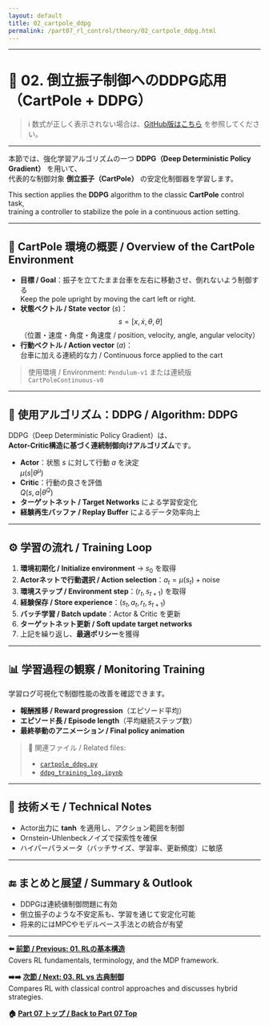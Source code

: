 ```yaml
---
layout: default
title: 02_cartpole_ddpg
permalink: /part07_rl_control/theory/02_cartpole_ddpg.html
---
```


---

# 🧠 02. 倒立振子制御へのDDPG応用（CartPole + DDPG）

> ℹ️ 数式が正しく表示されない場合は、[GitHub版はこちら](https://github.com/Samizo-AITL/EduController/blob/main/part07_rl_control/theory/02_cartpole_ddpg.md) を参照してください。

---

本節では、強化学習アルゴリズムの一つ **DDPG（Deep Deterministic Policy Gradient）** を用いて、  
代表的な制御対象 **倒立振子（CartPole）** の安定化制御器を学習します。

This section applies the **DDPG** algorithm to the classic **CartPole** control task,  
training a controller to stabilize the pole in a continuous action setting.

---

## 🎯 CartPole 環境の概要 / Overview of the CartPole Environment

- **目標 / Goal**：振子を立てたまま台車を左右に移動させ、倒れないよう制御する  
  Keep the pole upright by moving the cart left or right.
- **状態ベクトル / State vector** $(s)$：  
  $$
  s = [x, \dot{x}, \theta, \dot{\theta}]
  $$
  （位置・速度・角度・角速度 / position, velocity, angle, angular velocity）
- **行動ベクトル / Action vector** $(a)$：  
  台車に加える連続的な力 / Continuous force applied to the cart

> 使用環境 / Environment: `Pendulum-v1` または連続版 `CartPoleContinuous-v0`

---

## 🧪 使用アルゴリズム：DDPG / Algorithm: DDPG

DDPG（Deep Deterministic Policy Gradient）は、  
**Actor-Critic構造に基づく連続制御向けアルゴリズム**です。

- **Actor**：状態 $s$ に対して行動 $a$ を決定  
  $\mu(s|\theta^\mu)$
- **Critic**：行動の良さを評価  
  $Q(s,a|\theta^Q)$
- **ターゲットネット / Target Networks** による学習安定化  
- **経験再生バッファ / Replay Buffer** によるデータ効率向上

---

## ⚙️ 学習の流れ / Training Loop

1. **環境初期化 / Initialize environment** → $s_0$ を取得  
2. **Actorネットで行動選択 / Action selection**：$a_t = \mu(s_t) + \text{noise}$  
3. **環境ステップ / Environment step**：$(r_t, s_{t+1})$ を取得  
4. **経験保存 / Store experience**：$(s_t, a_t, r_t, s_{t+1})$  
5. **バッチ学習 / Batch update**：Actor & Critic を更新  
6. **ターゲットネット更新 / Soft update target networks**  
7. 上記を繰り返し、**最適ポリシー**を獲得

---

## 📊 学習過程の観察 / Monitoring Training

学習ログ可視化で制御性能の改善を確認できます。

- **報酬推移 / Reward progression**（エピソード平均）  
- **エピソード長 / Episode length**（平均継続ステップ数）  
- **最終挙動のアニメーション / Final policy animation**

> 📁 関連ファイル / Related files:  
> - [`cartpole_ddpg.py`](https://samizo-aitl.github.io/EduController/part07_rl_control/simulation/cartpole_ddpg.py)  
> - [`ddpg_training_log.ipynb`](https://samizo-aitl.github.io/EduController/part07_rl_control/notebooks/ddpg_training_log.ipynb)

---

## 🧠 技術メモ / Technical Notes

- Actor出力に **$\tanh$** を適用し、アクション範囲を制御  
- Ornstein-Uhlenbeckノイズで探索性を確保  
- ハイパーパラメータ（バッチサイズ、学習率、更新頻度）に敏感

---

## 🔚 まとめと展望 / Summary & Outlook

- DDPGは連続値制御問題に有効  
- 倒立振子のような不安定系も、学習を通じて安定化可能  
- 将来的にはMPCやモデルベース手法との統合が有望

---

**⬅️ [前節 / Previous: 01. RLの基本構造](https://samizo-aitl.github.io/EduController/part07_rl_control/theory/01_rl_basics.html)**  
Covers RL fundamentals, terminology, and the MDP framework.

**➡️➡️ [次節 / Next: 03. RL vs 古典制御](https://samizo-aitl.github.io/EduController/part07_rl_control/theory/03_rl_vs_classical.html)**  
Compares RL with classical control approaches and discusses hybrid strategies.

**🏠 [Part 07 トップ / Back to Part 07 Top](https://samizo-aitl.github.io/EduController/part07_rl_control/)**
